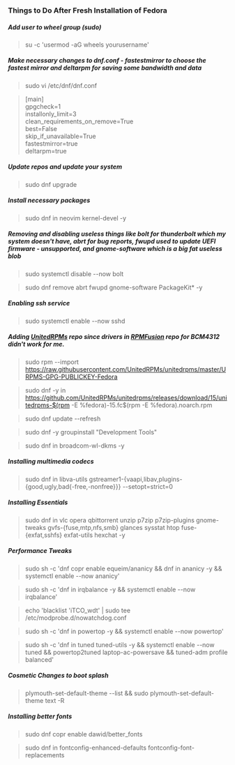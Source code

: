 ### Things to Do After Fresh Installation of Fedora


##### Add user to wheel group (sudo)

>su -c 'usermod -aG wheels yourusername'

##### Make necessary changes to dnf.conf - fastestmirror to choose the fastest mirror and deltarpm for saving some bandwidth and data

>sudo vi /etc/dnf/dnf.conf

>[main]\
>gpgcheck=1\
>installonly_limit=3\
>clean_requirements_on_remove=True\
>best=False\
>skip_if_unavailable=True\
>fastestmirror=true\
>deltarpm=true

##### Update repos and update your system
>sudo dnf upgrade

##### Install necessary packages
>sudo dnf in neovim kernel-devel -y

##### Removing and disabling useless things like bolt for thunderbolt which my system doesn't have, abrt for bug reports, fwupd used to update UEFI firmware - unsupported, and gnome-software which is a big fat useless blob

>sudo systemctl disable --now bolt

>sudo dnf remove abrt fwupd gnome-software PackageKit* -y

##### Enabling ssh service

>sudo systemctl enable --now sshd

##### Adding [UnitedRPMs][urpm] repo since drivers in [RPMFusion][rfusion] repo for BCM4312 didn't work for me.

>sudo rpm --import https://raw.githubusercontent.com/UnitedRPMs/unitedrpms/master/URPMS-GPG-PUBLICKEY-Fedora

>sudo dnf -y in https://github.com/UnitedRPMs/unitedrpms/releases/download/15/unitedrpms-$(rpm -E %fedora)-15.fc$(rpm -E %fedora).noarch.rpm

>sudo dnf update --refresh

>sudo dnf -y groupinstall "Development Tools" 

>sudo dnf in broadcom-wl-dkms -y

##### Installing multimedia codecs
>sudo dnf in libva-utils gstreamer1-{vaapi,libav,plugins-{good,ugly,bad{-free,-nonfree}}} --setopt=strict=0

##### Installing Essentials
>sudo dnf in vlc opera qbittorrent unzip p7zip p7zip-plugins gnome-tweaks gvfs-{fuse,mtp,nfs,smb} glances sysstat htop fuse-{exfat,sshfs} exfat-utils hexchat -y

##### Performance Tweaks
>sudo sh -c 'dnf copr enable equeim/ananicy && dnf in ananicy -y && systemctl enable --now ananicy'

>sudo sh -c 'dnf in irqbalance -y && systemctl enable --now irqbalance'

>echo 'blacklist 'iTCO_wdt' | sudo tee /etc/modprobe.d/nowatchdog.conf

>sudo sh -c 'dnf in powertop -y && systemctl enable --now powertop'

>sudo sh -c 'dnf in tuned tuned-utils -y && systemctl enable --now tuned && powertop2tuned laptop-ac-powersave && tuned-adm profile balanced'

##### Cosmetic Changes to boot splash
>plymouth-set-default-theme --list && sudo plymouth-set-default-theme text -R

##### Installing better fonts

>sudo  dnf copr enable dawid/better_fonts

>sudo dnf in fontconfig-enhanced-defaults fontconfig-font-replacements

[urpm]:https://github.com/UnitedRPMs/unitedrpms
[rfusion]:https://rpmfusion.org/

